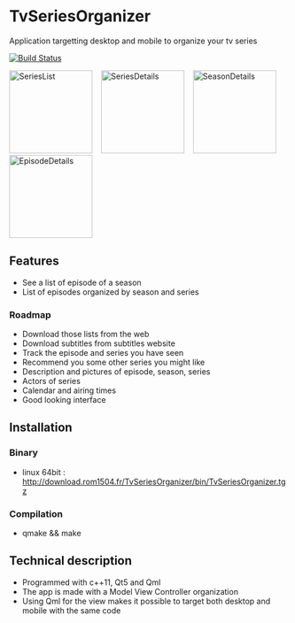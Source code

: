 # TvSeriesOrganizer
Application targetting desktop and mobile to organize your tv series

[![Build Status](https://travis-ci.org/rom1504/TvSeriesOrganizer.png?branch=master)](https://travis-ci.org/rom1504/TvSeriesOrganizer)

<img src="http://download.rom1504.fr/TvSeriesOrganizer/screenshot/screenshot/SeriesList.png " alt="SeriesList" width="150px;"/> &nbsp;&nbsp;
<img src="http://download.rom1504.fr/TvSeriesOrganizer/screenshot/screenshot/SeriesDetails.png " alt="SeriesDetails" width="150px;"/> &nbsp;&nbsp;
<img src="http://download.rom1504.fr/TvSeriesOrganizer/screenshot/screenshot/SeasonDetails.png " alt="SeasonDetails" width="150px;"/> &nbsp;&nbsp;
<img src="http://download.rom1504.fr/TvSeriesOrganizer/screenshot/screenshot/EpisodeDetails.png " alt="EpisodeDetails" width="150px;"/>

## Features
 * See a list of episode of a season
 * List of episodes organized by season and series
 
### Roadmap
 * Download those lists from the web
 * Download subtitles from subtitles website
 * Track the episode and series you have seen
 * Recommend you some other series you might like
 * Description and pictures of episode, season, series
 * Actors of series
 * Calendar and airing times
 * Good looking interface
 
## Installation
### Binary
 * linux 64bit : http://download.rom1504.fr/TvSeriesOrganizer/bin/TvSeriesOrganizer.tgz

### Compilation
 * qmake && make
 
## Technical description
 * Programmed with c++11, Qt5 and Qml
 * The app is made with a Model View Controller organization
 * Using Qml for the view makes it possible to target both desktop and mobile with the same code
